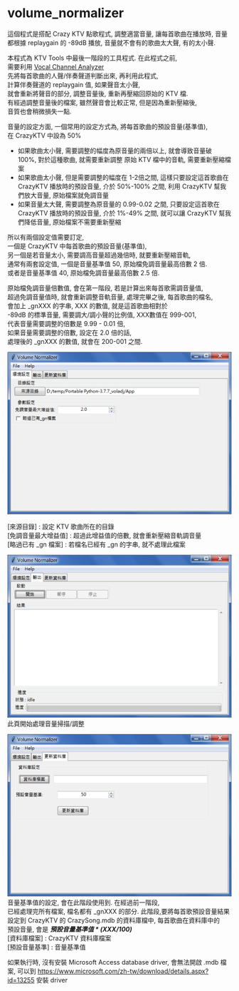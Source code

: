 # volume_normalizer

這個程式是搭配 Crazy KTV 點歌程式, 調整適當音量, 讓每首歌曲在播放時,
音量都根據 replaygain 的 -89dB 播放, 音量就不會有的歌曲太大聲, 有的太小聲.

本程式為 KTV Tools 中最後一階段的工具程式. 在此程式之前,   
需要利用 [Vocal Channel Analyzer](https://github.com/KTVTools/Vocal-Channel-Analyzer)   
先將每首歌曲的人聲/伴奏聲道判斷出來, 再利用此程式,   
計算伴奏聲道的 replaygain 值, 如果聲音太小聲,   
就會重新將聲音的部分, 調整音量後, 重新再壓縮回原始的 KTV 檔.   
有經過調整音量後的檔案, 雖然聲音會比較正常, 但是因為重新壓縮後,   
音質也會稍微損失一點.   

音量的設定方面, 一個常用的設定方式為, 將每首歌曲的預設音量(基準值),   
在 CrazyKTV 中設為 50%   
- 如果歌曲太小聲, 需要調整的幅度為原音量的兩倍以上,
  就會導致音量破 100%, 對於這種歌曲, 就需要重新調整
  原始 KTV 檔中的音軌, 需要重新壓縮檔案
- 如果歌曲太小聲, 但是需要調整的幅度在 1-2倍之間,
  這樣只要設定這首歌曲在 CrazyKTV 播放時的預設音量,
  介於 50%-100% 之間, 利用 CrazyKTV 幫我們放大音量,
  原始檔案就免調音量
- 如果音量太大聲, 需要調整為原音量的 0.99-0.02 之間,
  只要設定這首歌在 CrazyKTV 播放時的預設音量,
  介於 1%-49% 之間, 就可以讓 CrazyKTV 幫我們降低音量,
  原始檔案不需要重新壓縮
  
所以有兩個設定值需要訂定,   
一個是 CrazyKTV 中每首歌曲的預設音量(基準值),    
另一個是若音量太小, 需要調高音量超過幾倍時, 就要重新壓縮音軌,   
通常有兩套設定值, 一個是音量基準值 50, 原始檔免調音量最高倍數 2 倍.   
或者是音量基準值 40, 原始檔免調音量最高倍數 2.5 倍.   

原始檔免調音量倍數值, 會在第一階段, 若是計算出來每首歌需調音量值,   
超過免調音量值時, 就會重新調整音軌音量, 處理完畢之後, 每首歌曲的檔名,    
會加上 _gnXXX 的字串, XXX 的數值, 就是這首歌曲相對於   
-89dB 的標準音量, 需要調大/調小聲的比例值, XXX數值在 999-001,   
代表音量需要調整的倍數是 9.99 - 0.01 倍,   
如果音量需要調整的倍數, 設定在 2.0 倍的話,   
處理後的 _gnXXX 的數值, 就會在 200-001 之間.   

![image](https://github.com/KTVTools/volume_normalizer/blob/main/screenshot1.png)

[來源目錄] : 設定 KTV 歌曲所在的目錄   
[免調音量最大增益值] : 超過此增益值的倍數, 就會重新壓縮音軌調音量   
[略過已有 _gn 檔案] : 若檔名已經有 _gn 的字串, 就不處理此檔案   

![image](https://github.com/KTVTools/volume_normalizer/blob/main/screenshot2.png)
此頁開始處理音量掃描/調整

![image](https://github.com/KTVTools/volume_normalizer/blob/main/screenshot3.png)
音量基準值的設定, 會在此階段使用到. 在經過前一階段,   
已經處理完所有檔案, 檔名都有 _gnXXX 的部分. 此階段,要將每首歌預設音量結果   
設定到  CrazyKTV 的 CrazySong.mdb 的資料庫檔中, 每首歌曲在資料庫中的   
預設音量, 會是  ___預設音量基準值 * (XXX/100)___  
[資料庫檔案] : CrazyKTV 資料庫檔案   
[預設音量基準] : 音量基準值   


如果執行時, 沒有安裝 Microsoft Access database driver, 會無法開啟 .mdb 檔案,
可以到 https://www.microsoft.com/zh-tw/download/details.aspx?id=13255
安裝 driver
